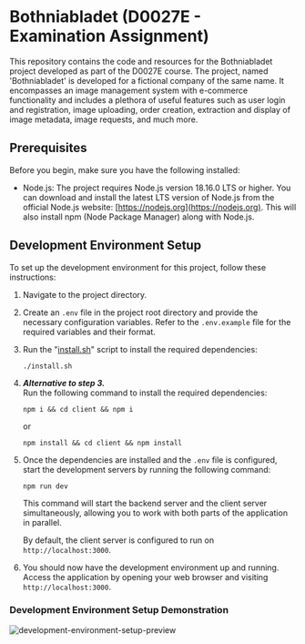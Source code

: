 # Bothniabladet (D0027E - Examination Assignment)

This repository contains the code and resources for the Bothniabladet project 
developed as part of the D0027E course. The project, named 'Bothniabladet' is 
developed for a fictional company of the same name. It encompasses an image 
management system with e-commerce functionality and includes a plethora of 
useful features such as user login and registration, image uploading, order 
creation, extraction and display of image metadata, image requests, and much 
more.

## Prerequisites

Before you begin, make sure you have the following installed:

- Node.js: The project requires Node.js version 18.16.0 LTS or higher. You can 
download and install the latest LTS version of Node.js from the official 
Node.js website: [https://nodejs.org](https://nodejs.org). This will also 
install npm (Node Package Manager) along with Node.js.

## Development Environment Setup

To set up the development environment for this project, follow these 
instructions:

1. Navigate to the project directory.

2. Create an `.env` file in the project root directory and provide the 
necessary configuration variables. Refer to the `.env.example` file for the 
required variables and their format.

3. Run the "[install.sh](install.sh)" script to install the required dependencies:
    ```shell
    ./install.sh
    ```

4. ***Alternative to step 3.***  
Run the following command to install the required dependencies:

    ```shell
    npm i && cd client && npm i
    ```

    or

    ```shell
    npm install && cd client && npm install
    ```


5. Once the dependencies are installed and the `.env` file is configured, start 
the development servers by running the following command:

    ```shell
    npm run dev
    ```

   This command will start the backend server and the client server 
   simultaneously, allowing you to work with both parts of the application in 
   parallel.

   By default, the client server is configured to run on `http://localhost:3000`.

6. You should now have the development environment up and running. Access the 
application by opening your web browser and visiting `http://localhost:3000`.

### Development Environment Setup Demonstration
![development-environment-setup-preview](assets/d0027e-development_environment_setup.gif)
